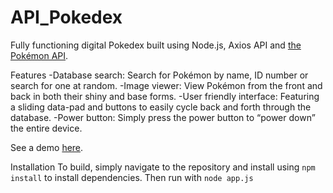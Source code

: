 # API_Pokedex

Fully functioning digital Pokedex built using Node.js, Axios API and [the Pokémon API](https://pokeapi.co/).


Features
-Database search: Search for Pokémon by name, ID number or search for one at random. 
-Image viewer: View Pokémon from the front and back in both their shiny and base forms. 
-User friendly interface: Featuring a sliding data-pad and buttons to easily cycle back and forth through the database. 
-Power button: Simply press the power button to “power down” the entire device.

See a demo [here](https://codepen.io/nootuff/full/LYZVWEz).

Installation
To build, simply navigate to the repository and install using `npm install` to install dependencies.
Then run with `node app.js`
